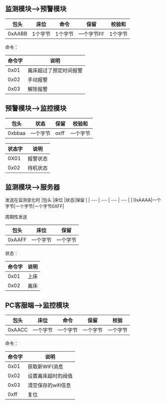 ## 监测模块-->预警模块

|包头|床位 |命令  |保留 |校验和|
| --- | --- | --- | --- |---|
|0xAABB |1个字节  |1个字节|一个字节FF |1个字节   |

命令：

| 命令字| 说明  |
| --- | --- |
|  0x01 | 离床超过了预定时间报警    |
|  0x02   |手动报警     |
|0x03|解除报警|

## 预警模块-->监控模块

|  包头   |状态     |保留     |校验和     |
| --- | --- | --- | --- |
| 0xbbaa    | 一个字节    |  oxff   |    一个字节 |


|  状态字   |说明     |
| --- | --- |
|  0X01   | 报警状态    |
|  0x02   | 待机状态    |


## 监测模块-->服务器

发送在监测变化时
|包头 |床位  |状态|保留 |
| --- | --- | --- | --- |
| 0xAAAA|一个字节|一个字节|一个字节0XFF|

周期性发送

| 包头    | 床位    |保留     |
| --- | --- | --- |
|  0xAAFF   |一个字节     |一个字节     |

状态：

| 命令字    | 说明    |
| --- | --- |
| 0x01 |上床     |
| 0x02   | 离床    |


## PC客服端-->监控模块

| 包头   |床位     |命令     |保留     |校验     |
| --- | --- | --- | --- | --- |
| 0xAACC   |一个字节| 一个字节    | 一个字节    | 一个字节  |

命令：

|  命令字   |说明     |
| --- | --- |
| 0x01    |     获取新WIFI消息 |
| 0x02    | 设置离床超时的阀值    |
|0x03     |清空保存的wifi信息|
| 0xff    |  复位   |




